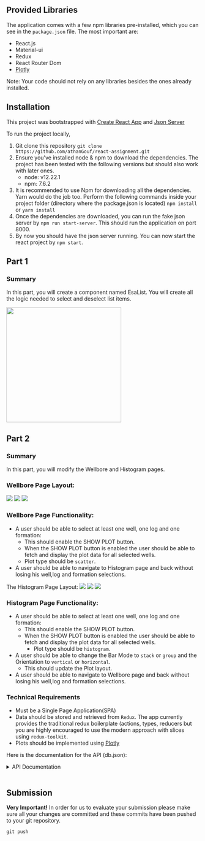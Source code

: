 ## Provided Libraries

The application comes with a few npm libraries pre-installed, which you can see in the `package.json` file. The most important are:

- React.js
- Material-ui
- Redux
- React Router Dom
- [Plotly ](https://plot.ly/javascript/react/)

Note: Your code should not rely on any libraries besides the ones already installed.

## Installation

This project was bootstrapped with [Create React App](https://github.com/facebook/create-react-app) and [Json Server](https://github.com/typicode/json-server)

To run the project locally,

1. Git clone this repository
   `git clone https://github.com/athanGouf/react-assignment.git`
2. Ensure you've installed node & npm to download the dependencies. The project has been tested with the following versions but should also work with later ones.
   - node: v12.22.1
   - npm: 7.6.2
3. It is recommended to use Npm for downloading all the dependencies. Yarn would do the job too. Perform the following commands inside your project folder (directory where the package.json is located)
   `npm install` or `yarn install`
4. Once the dependencies are downloaded, you can run the fake json server by `npm run start-server`. This should run the application on port 8000.
5. By now you should have the json server running. You can now start the react project by `npm start`.

## Part 1

### Summary

In this part, you will create a component named EsaList.
You will create all the logic needed to select and deselect list items.

<img src="https://github.com/georgesimos/react-assignment/blob/master/readme-assets/EsaList.png" width="300" />

## Part 2

### Summary

In this part, you will modify the Wellbore and Histogram pages.

### Wellbore Page Layout:

<img src="https://github.com/georgesimos/react-assignment/blob/master/readme-assets/Wellbore1.png" />
<img src="https://github.com/georgesimos/react-assignment/blob/master/readme-assets/Wellbore2.png" />
<img src="https://github.com/georgesimos/react-assignment/blob/master/readme-assets/Wellbore3.png" />

### Wellbore Page Functionality:

- A user should be able to select at least one well, one log and one formation:
  - This should enable the SHOW PLOT button.
  - When the SHOW PLOT button is enabled the user should be able to fetch and display the plot data for all selected wells.
  - Plot type should be `scatter`.
- A user should be able to navigate to Histogram page and back without losing his well,log and formation selections.

The Histogram Page Layout:
<img src="https://github.com/georgesimos/react-assignment/blob/master/readme-assets/Histogram1.png" />
<img src="https://github.com/georgesimos/react-assignment/blob/master/readme-assets/Histogram2.png" />
<img src="https://github.com/georgesimos/react-assignment/blob/master/readme-assets/Histogram3.png" />

### Histogram Page Functionality:

- A user should be able to select at least one well, one log and one formation:
  - This should enable the SHOW PLOT button.
  - When the SHOW PLOT button is enabled the user should be able to fetch and display the plot data for all selected wells.
    - Plot type should be `histogram`.
- A user should be able to change the Bar Mode to `stack` or `group` and the Orientation to `vertical` or `horizontal`.
  - This should update the Plot layout.
- A user should be able to navigate to Wellbore page and back without losing his well,log and formation selections.

### Technical Requirements

- Must be a Single Page Application(SPA)
- Data should be stored and retrieved from `Redux`. The app currently provides the traditional redux boilerplate (actions, types, reducers but you are highly encouraged to use the modern approach with slices using `redux-toolkit`.
- Plots should be implemented using [Plotly](https://plot.ly/javascript/react/)

Here is the documentation for the API (db.json):

<details>

<summary> API Documentation </summary>

<br />

- GET - `http://localhost:8000/wells`
  - Returns an array of all wells.
- GET - `http://localhost:8000/logs`
  - Returns an array of all logs.
- GET - `http://localhost:8000/formations`
  - Returns an array of all formations.
- GET - `http://localhost:8000/plots`
  - Returns an array of all plots.
- GET - `http://localhost:8000/plots?wellId=1&wellId=2`
  - Returns an array of the plots with wellId = 1 & wellId = 2.

</details>

<br />

## Submission

**Very Important!** In order for us to evaluate your submission please make sure all your changes are committed and these commits have been pushed to your git repository.

```
git push
```
